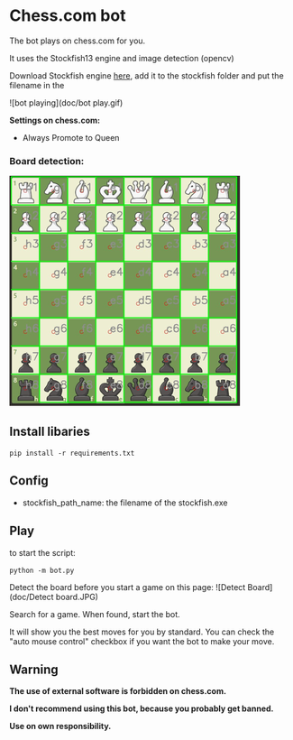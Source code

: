 # Chess.com bot

The bot plays on chess.com for you.

It uses the Stockfish13 engine and image detection (opencv)

Download Stockfish engine [here](https://stockfishchess.org/), add it to the stockfish folder and put the filename in the


![bot playing](doc/bot play.gif)




**Settings on chess.com:**
* Always Promote to Queen


### Board detection:
![Board result](/board_detection.PNG)


## Install libaries

```
pip install -r requirements.txt
```



## Config

* stockfish_path_name: the filename of the stockfish.exe


## Play

to start the script:
```
python -m bot.py
```

Detect the board before you start a game on this page:
![Detect Board](doc/Detect board.JPG)

Search for a game.
When found, start the bot.

It will show you the best moves for you by standard. You can check the "auto mouse control" checkbox if you want the bot to make your move.



## Warning

**The use of external software is forbidden on chess.com.**

**I don't recommend using this bot, because you probably get banned.**

**Use on own responsibility.**
